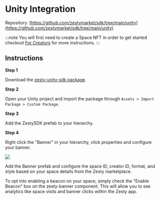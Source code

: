 # Unity Integration

Repository: [https://github.com/zestymarket/sdk/tree/main/unity](https://github.com/zestymarket/sdk/tree/main/unity)

:::note
You will first need to create a Space NFT in order to get started checkout [For Creators](../create-space.md) for more instructions.
:::

## Instructions

**Step 1**

Download the [zesty-unity-sdk package](https://ipfs.io/ipns/lib.zesty.market/zesty-unity-sdk.unitypackage).

**Step 2**

Open your Unity project and import the package through `Assets > Import Package > Custom Package`.

**Step 3**

Add the ZestySDK prefab to your hierarchy.

**Step 4**

Right click the "Banner" in your hierarchy, click properties and configure your banner.

![](https://i.imgur.com/5rd6OnP.png)

Add the Banner prefab and configure the space ID, creator ID, format, and style based on your space details from the Zesty marketplace.

To opt into enabling a beacon on your space, simply check the "Enable Beacon" box on the zesty-banner component. This will allow you to see analytics like space visits and banner clicks within the Zesty app.
